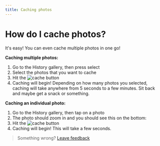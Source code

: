 ```yaml
---
title: Caching photos
---
```


# How do I cache photos?

It's easy! You can even cache multiple photos in one go!

**Caching multiple photos:**

1. Go to the History gallery, then press select
2. Select the photos that you want to cache
3. Hit the ![cache] button
4. Caching will begin! Depending on how many photos you selected, caching will take anywhere from 5 seconds to a few minutes. Sit back and maybe get a snack or something.

**Caching an individual photo:**

1. Go to the History gallery, then tap on a photo
2. The photo should zoom in and you should see this on the bottom:
3. Hit the ![cache] button
4. Caching will begin! This will take a few seconds.

> Something wrong? [Leave feedback](https://forms.gle/agdyoB9PFfnv8cU1A/)

[cache]: https://raw.githubusercontent.com/zjohnzheng/FindHelp/master/images/cache.png

